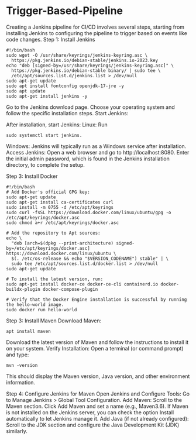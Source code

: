 # Trigger-Based-Pipeline
Creating a Jenkins pipeline for CI/CD involves several steps, starting from installing Jenkins to configuring the pipeline to trigger based on events like code changes.
Step 1: Install Jenkins
```
#!/bin/bash
sudo wget -O /usr/share/keyrings/jenkins-keyring.asc \
  https://pkg.jenkins.io/debian-stable/jenkins.io-2023.key
echo "deb [signed-by=/usr/share/keyrings/jenkins-keyring.asc]" \
  https://pkg.jenkins.io/debian-stable binary/ | sudo tee \
  /etc/apt/sources.list.d/jenkins.list > /dev/null
sudo apt-get update
sudo apt install fontconfig openjdk-17-jre -y
sudo apt update
sudo apt-get install jenkins -y
```
Go to the Jenkins download page.
Choose your operating system and follow the specific installation steps.
Start Jenkins:

After installation, start Jenkins:
Linux: Run 
```
sudo systemctl start jenkins.
```
Windows: Jenkins will typically run as a Windows service after installation.
Access Jenkins:
Open a web browser and go to http://localhost:8080.
Enter the initial admin password, which is found in the Jenkins installation directory, to complete the setup.

Step 3: Install Docker
```
#!/bin/bash
# Add Docker's official GPG key:
sudo apt-get update
sudo apt-get install ca-certificates curl
sudo install -m 0755 -d /etc/apt/keyrings
sudo curl -fsSL https://download.docker.com/linux/ubuntu/gpg -o /etc/apt/keyrings/docker.asc
sudo chmod a+r /etc/apt/keyrings/docker.asc

# Add the repository to Apt sources:
echo \
  "deb [arch=$(dpkg --print-architecture) signed-by=/etc/apt/keyrings/docker.asc] https://download.docker.com/linux/ubuntu \
  $(. /etc/os-release && echo "$VERSION_CODENAME") stable" | \
  sudo tee /etc/apt/sources.list.d/docker.list > /dev/null
sudo apt-get update

# To install the latest version, run:
sudo apt-get install docker-ce docker-ce-cli containerd.io docker-buildx-plugin docker-compose-plugin

# Verify that the Docker Engine installation is successful by running the hello-world image.
sudo docker run hello-world
```

Step 3: Install Maven
Download Maven:
```
apt install maven
```
Download the latest version of Maven and follow the instructions to install it on your system.
Verify Installation:
Open a terminal (or command prompt) and type:
```
mvn -version
```
This should display the Maven version, Java version, and other environment information.

Step 4: Configure Jenkins for Maven
Open Jenkins and Configure Tools:
Go to Manage Jenkins > Global Tool Configuration.
Add Maven:
Scroll to the Maven section.
Click Add Maven and set a name (e.g., Maven3.6).
If Maven is not installed on the Jenkins server, you can check the option Install automatically to let Jenkins manage it.
Add Java (if not already configured):
Scroll to the JDK section and configure the Java Development Kit (JDK) similarly.
